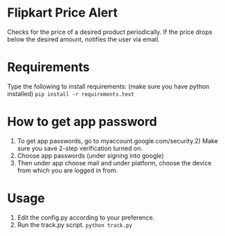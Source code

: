 # Flipkart Price Alert
Checks for the price of a desired product periodically.
If the price drops below the desired amount, notifies the user via email.
# Requirements
Type the following to install requirements: (make sure you have python installed)
`pip install -r requirements.text`
# How to get app password
1) To get app passwords, go to myaccount.google.com/security.2) Make sure you save 2-step verification turned on.
3) Choose app passwords (under signing into google)
4) Then under app choose mail and under platform, choose the device from which you are logged in from.


# Usage
1) Edit the config.py according to your preference.
2) Run the track.py script. `python track.py`
